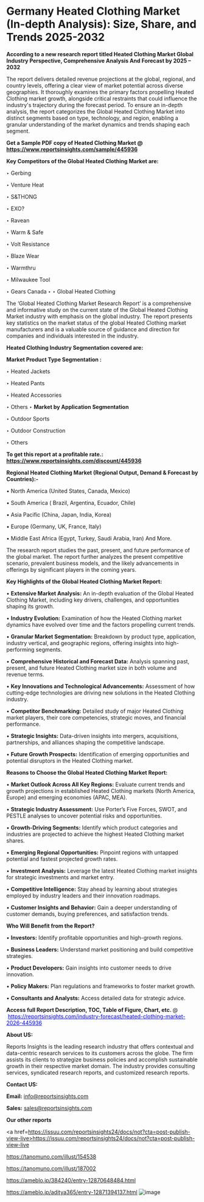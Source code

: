 # Germany Heated Clothing Market (In-depth Analysis): Size, Share, and Trends 2025-2032

<strong>According to a new research report titled Heated Clothing Market Global Industry Perspective, Comprehensive Analysis And Forecast by 2025 – 2032</strong>

The report delivers detailed revenue projections at the global, regional, and country levels, offering a clear view of market potential across diverse geographies. It thoroughly examines the primary factors propelling Heated Clothing market growth, alongside critical restraints that could influence the industry's trajectory during the forecast period. To ensure an in-depth analysis, the report categorizes the Global Heated Clothing Market into distinct segments based on type, technology, and region, enabling a granular understanding of the market dynamics and trends shaping each segment.

<strong>Get a Sample PDF copy of Heated Clothing Market </strong><strong>@<a href=https://www.reportsinsights.com/sample/445936 style=color:#0000ff;> https://www.reportsinsights.com/sample/445936</a></strong></font>

<strong>Key Competitors of the Global Heated Clothing Market are:</strong>

‣ Gerbing

‣ Venture Heat

‣ S&THONG

‣ EXO?

‣ Ravean

‣ Warm & Safe

‣ Volt Resistance

‣ Blaze Wear

‣ Warmthru

‣ Milwaukee Tool

‣ Gears Canada
‣ 
‣ Global Heated Clothing

The ‘Global Heated Clothing Market Research Report’ is a comprehensive and informative study on the current state of the Global Heated Clothing Market industry with emphasis on the global industry. The report presents key statistics on the market status of the global Heated Clothing market manufacturers and is a valuable source of guidance and direction for companies and individuals interested in the industry.

<strong>Heated Clothing Industry Segmentation covered are:</strong>

<strong>Market Product Type Segmentation :</strong>

‣ Heated Jackets

‣ Heated Pants

‣ Heated Accessories

‣ Others
‣ 
<strong>Market by Application Segmentation</strong>

‣ Outdoor Sports

‣ Outdoor Construction

‣ Others

<strong>To get this report at a profitable rate.: <a href=https://www.reportsinsights.com/discount/445936 style=color:#0000ff;>https://www.reportsinsights.com/discount/445936</a></strong></font>

<strong>Regional Heated Clothing Market (Regional Output, Demand &amp; Forecast by Countries):-</strong>

• North America (United States, Canada, Mexico)

• South America ( Brazil, Argentina, Ecuador, Chile)

• Asia Pacific (China, Japan, India, Korea)

• Europe (Germany, UK, France, Italy)

• Middle East Africa (Egypt, Turkey, Saudi Arabia, Iran) And More.

The research report studies the past, present, and future performance of the global market. The report further analyzes the present competitive scenario, prevalent business models, and the likely advancements in offerings by significant players in the coming years.

<strong>Key Highlights of the Global Heated Clothing Market Report:</strong>

• <strong>Extensive Market Analysis:</strong> An in-depth evaluation of the Global Heated Clothing Market, including key drivers, challenges, and opportunities shaping its growth.

• <strong>Industry Evolution:</strong> Examination of how the Heated Clothing market dynamics have evolved over time and the factors propelling current trends.

• <strong>Granular Market Segmentation:</strong> Breakdown by product type, application, industry vertical, and geographic regions, offering insights into high-performing segments.

• <strong>Comprehensive Historical and Forecast Data:</strong> Analysis spanning past, present, and future Heated Clothing market size in both volume and revenue terms.

• <strong>Key Innovations and Technological Advancements:</strong> Assessment of how cutting-edge technologies are driving new solutions in the Heated Clothing industry.

• <strong>Competitor Benchmarking:</strong> Detailed study of major Heated Clothing market players, their core competencies, strategic moves, and financial performance.

• <strong>Strategic Insights:</strong> Data-driven insights into mergers, acquisitions, partnerships, and alliances shaping the competitive landscape.

• <strong>Future Growth Prospects:</strong> Identification of emerging opportunities and potential disruptors in the Heated Clothing market.

<strong>Reasons to Choose the Global Heated Clothing Market Report:</strong>

• <strong>Market Outlook Across All Key Regions:</strong> Evaluate current trends and growth projections in established Heated Clothing markets (North America, Europe) and emerging economies (APAC, MEA).

• <strong>Strategic Industry Assessment:</strong> Use Porter’s Five Forces, SWOT, and PESTLE analyses to uncover potential risks and opportunities.

• <strong>Growth-Driving Segments:</strong> Identify which product categories and industries are projected to achieve the highest Heated Clothing market shares.

• <strong>Emerging Regional Opportunities:</strong> Pinpoint regions with untapped potential and fastest projected growth rates.

• <strong>Investment Analysis:</strong> Leverage the latest Heated Clothing market insights for strategic investments and market entry.

• <strong>Competitive Intelligence:</strong> Stay ahead by learning about strategies employed by industry leaders and their innovation roadmaps.

• <strong>Customer Insights and Behavior:</strong> Gain a deeper understanding of customer demands, buying preferences, and satisfaction trends.

<strong>Who Will Benefit from the Report?</strong>

• <strong>Investors:</strong> Identify profitable opportunities and high-growth regions.

• <strong>Business Leaders:</strong> Understand market positioning and build competitive strategies.

• <strong>Product Developers:</strong> Gain insights into customer needs to drive innovation.

• <strong>Policy Makers:</strong> Plan regulations and frameworks to foster market growth.

• <strong>Consultants and Analysts:</strong> Access detailed data for strategic advice.
</ul>
<strong>Access full Report Description, TOC, Table of Figure, Chart, etc. </strong>@  <a href=https://reportsinsights.com/industry-forecast/heated-clothing-market-2026-445936 style=color:#0000ff;>https://reportsinsights.com/industry-forecast/heated-clothing-market-2026-445936</a></font>

<strong><strong>About US</strong>:</strong>

Reports Insights is the leading research industry that offers contextual and data-centric research services to its customers across the globe. The firm assists its clients to strategize business policies and accomplish sustainable growth in their respective market domain. The industry provides consulting services, syndicated research reports, and customized research reports.

<strong>Contact US:</strong>

<p class=""""><b>Email:</b> <a href=mailto:info@reportsinsights.com>info@reportsinsights.com</a></p>
<p class=""""><b>Sales:</b> <a href=mailto:sales@reportsinsights.com>sales@reportsinsights.com</a></p>

<strong>Our other reports</strong>

<a href=https://issuu.com/reportsinsights24/docs/not?cta=post-publish-view-live>https://issuu.com/reportsinsights24/docs/not?cta=post-publish-view-live</a>

<a href=https://tanomuno.com/illust/154538>https://tanomuno.com/illust/154538</a>

<a href=https://tanomuno.com/illust/187002>https://tanomuno.com/illust/187002</a>

<a href=https://ameblo.jp/384240/entry-12870648484.html>https://ameblo.jp/384240/entry-12870648484.html</a>

<a href=https://ameblo.jp/aditya365/entry-12871394137.html>https://ameblo.jp/aditya365/entry-12871394137.html</a>
![image](https://github.com/user-attachments/assets/58f898dd-de37-4c5e-a90f-bdc7e9c08730)
